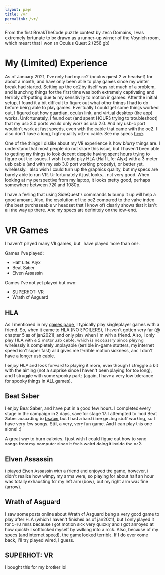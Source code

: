 ```yaml
---
layout: page
title: /vr
permalink: /vr/
---
```


From the first BreakTheCode puzzle contest by .tech Domains, I was extremely fortunate to be drawn as a runner-up winner of the Voynich room, which meant that I won an Oculus Quest 2 (256 gb).

# My (Limited) Experience
As of January 2021, I've only had my oc2 (oculus quest 2 vr headset) for about a month, and have only been able to play games since my winter break had started. Setting up the oc2 by itself was not much of a problem, and launching things for the first time was both extremely captivating and terribly off-putting due to my sensitivity to motion in games. After the initial setup, I found it a bit difficult to figure out what other things I had to do before being able to play games. Eventually I could get some things worked out, I figured out how guardian, oculus link, and virtual desktop (the app) works. Unfortunately, I found out (and spent HOURS trying to troubleshoot) that my usb 3.0 ports would only work as usb 2.0. And my usb-c port wouldn't work at fast speeds, even with the cable that came with the oc2. I also don't have a long, high-quality usb-c cable. See my specs [here](/specs).

One of the things I dislike about my VR experience is how _blurry_ things are. I understand that most people do not share this issue, but I haven't been able to getting my things to look decent despite having spent hours trying to figure out the issues. I wish I could play HLA (Half Life: Alyx) with a 3 meter usb cable (and with my usb 3.0 port working properly), or better yet, wirelessly. I also wish I could turn up the graphics quality, but my specs are barely able to run VR. Unfortunately it just looks... not very good. When looking at my perspective from my laptop, it looks pretty good, perhaps somewhere between 720 and 1080p.

I have a feeling that using SideQuest's commands to bump it up will help a good amount. Also, the resolution of the oc2 compared to the valve index (the best purchaseable vr headset that I know of) clearly shows that it isn't all the way up there. And my specs are definitely on the low-end.

# VR Games
I haven't played many VR games, but I have played more than one.

Games I've played:
- Half Life: Alyx
- Beat Saber
- Elven Assassin

Games I've not yet played but own:
- SUPERHOT: VR
- Wrath of Asguard

## HLA
As I mentioned in my [games page](/games), I typically play singleplayer games with a friend. So, when it came to HLA (NO SPOILERS), I haven't gotten very far (@ chapter 5 as of jan2021), and only play when I'm with a friend. Also, I only play HLA with a 2 meter usb cable, which is necessary since playing wirelessly is completely unplayable (terrible in-game stutters, my internet speed isn't super fast) and gives me terrible motion sickness, and I don't have a longer usb cable.

I enjoy HLA and look forward to playing it more, even though I struggle a bit with the aiming (not a surprise since I haven't been playing for too long), and I struggle with some spooky parts (again, I have a very low tolerance for spooky things in ALL games).

## Beat Saber
I enjoy Beat Saber, and have put in a good few hours. I completed every stage in the campaign in 2 days, save for stage 17. I attempted to mod Beat Saber according to [bsaber](https://bsaber.com) but I had a hard time getting stuff working, so I have very few songs. Still, a very, very fun game. And I can play this one alone! :)

A great way to burn calories. I just wish I could figure out how to sync songs from my computer since it feels weird doing it inside the oc2.

## Elven Assassin
I played Elven Assassin with a friend and enjoyed the game, however, I didn't realize how wimpy my arms were, so playing for about half an hour was totally exhausting for my left arm (bow), but my right arm was fine (arrow).

## Wrath of Asguard
I saw some posts online about Wrath of Asguard being a very good game to play after HLA (which I haven't finished as of jan2021), but I only played it for 5-10 mins because I got motion sick very quickly and I got annoyed at how quickly I softlocked myself by walking into a rock. Also, because of my specs (and internet speed), the game looked terrible. If I do ever come back, I'll try played wired, I guess.

## SUPERHOT: VR
I bought this for my brother lol